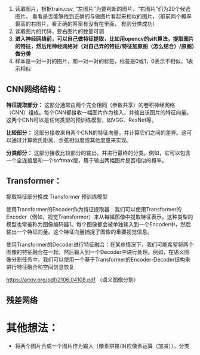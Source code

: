 1. 读取图片，根据train.csv, “左图片”为要判断的图片，“右图片”们为20个候选图片， 看看是否能够找到正确的与做图片看起来相似的图片，（取前两个概率最高的右图片，看正确的答案有没有在里面， 有则分类成功）
2. 读取图片的代码，要右图片的数量可调
3. **进入神经网络前，可以自己做特征提取，比如用opencv的sift算法，提取图片的特征，然后用神经网络对（对自己弄的特征/特征加原图（怎么结合）/原图）做分类** 
4. 样本是一对一对的图片，和一对一对的标签，标签是0或1，0表示不相似，1表示相似

## CNN网络结构：
**特征提取部分：** 这部分通常由两个完全相同（参数共享）的卷积神经网络（CNN）组成。每个CNN都接收一幅图片作为输入，并输出该图片的特征向量。这两个CNN可以是任何类型的预训练模型，如VGG、ResNet等。

**比较部分：** 这部分接收来自两个CNN的特征向量，并计算它们之间的差异。这可以通过计算欧氏距离、余弦相似度或其他度量来实现。

**分类部分：** 这部分接收比较部分的输出，并进行最终的分类。例如，它可以包含一个全连接层和一个softmax层，用于输出两幅图片是否相似的概率。

## Transformer：
提取特征部分换成  Transformer 预训练模型

使用Transformer的Encoder作为特征提取器：我们可以使用Transformer的Encoder（例如，视觉Transformer）来从每幅图像中提取特征表示。这种类型的模型也常被称为图像编码器1。每个图像都会被单独输入到一个Encoder中，然后输出一个特征向量。这个特征向量捕捉了图像的重要视觉信息。

使用Transformer的Decoder进行特征融合：在某些情况下，我们可能希望将两个图像的特征融合在一起，然后输入到一个Decoder中进行处理。例如，在语义图像分割任务中，我们可以使用一个基于Transformer的Encoder-Decoder结构来进行特征融合和空间信息恢复

https://arxiv.org/pdf/2106.04108.pdf （语义图像分割）

## 残差网络


# 其他想法：
- 将两个图片合成一个图片作为输入（像素拼接/对应像素运算（加减）），分类



